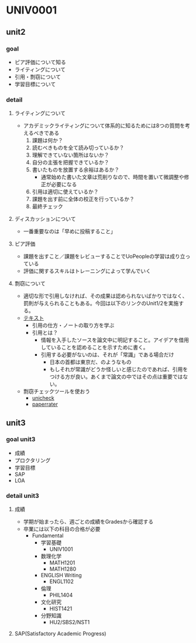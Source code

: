 # UNIV0001

## unit2

### goal

- ピア評価について知る
- ライティングについて
- 引用・剽窃について
- 学習目標について

### detail

1. ライティングについて
    - アカデミックライティングについて体系的に知るためには8つの質問を考えるべきである
      1. 課題は何か？
      2. 読むべきものを全て読み切っているか？
      3. 理解できていない箇所はないか？
      4. 自分の主張を把握できているか？
      5. 書いたものを放置する余裕はあるか？
         - 通常始めた書いた文章は荒削りなので、時間を置いて微調整や修正が必要になる
      6. 引用は適切に使えているか？
      7. 課題を出す前に全体の校正を行っているか？
      8. 最終チェック

2. ディスカッションについて
   - 一番重要なのは「早めに投稿すること」

3. ピア評価
   - 課題を出すこと／課題をレビューすることでUoPeopleの学習は成り立っている
   - 評価に関するスキルはトレーニングによって学んでいく

4. 剽窃について
   - 適切な形で引用しなければ、その成果は認められないばかりではなく、罰則が与えられることもある。今回は以下のリンクのUnit1/2を実施する。
   - [テキスト](https://canvas.sfu.ca/courses/15986)
     - 引用の仕方・ノートの取り方を学ぶ
     - 引用とは？
       - 情報を入手したソースを論文中に明記すること。アイデアを借用していることを認めることを示すために書く。
       - 引用する必要がないのは、それが「常識」である場合だけ
         - 日本の首都は東京だ、のようなもの
         - もしそれが常識がどうか怪しいと感じたのであれば、引用をつける方が良い。あくまで論文の中ではその点は重要ではない。
   - 剽窃チェックツールを使おう
     - [unicheck](https://unicheck.com/free-plagiarism-checker-online)
     - [paperrater](https://www.paperrater.com/free_paper_grader)

## unit3

### goal unit3

- 成績
- プロクタリング
- 学習目標
- SAP
- LOA

### detail unit3

1. 成績
   - 学期が始まったら、週ごとの成績をGradesから確認する
   - 卒業には以下の科目の合格が必要
     - Fundamental
       - 学習基礎
         - UNIV1001
       - 数理化学
         - MATH1201
         - MATH1280
       - ENGLISH Writing
         - ENGL1102
       - 倫理
         - PHIL1404
       - 文化研究
         - HIST1421
       - 分野知識
         - HU2/SBS2/NST1

2. SAP(Satisfactory Academic Progress)
